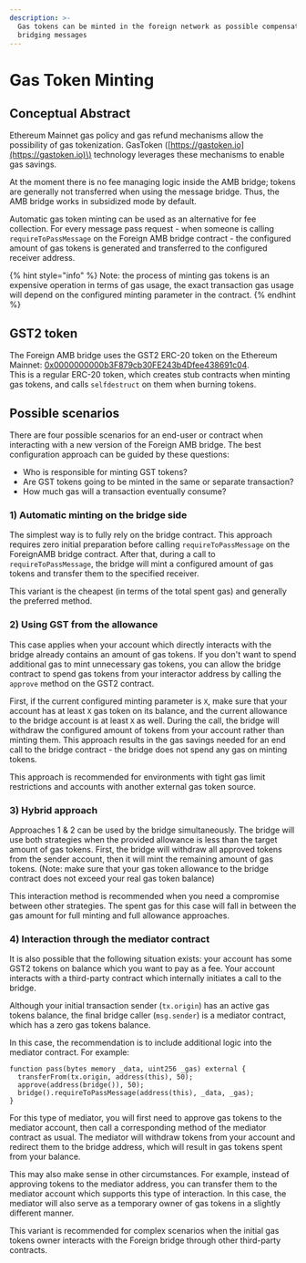 ```yaml
---
description: >-
  Gas tokens can be minted in the foreign network as possible compensation for
  bridging messages
---
```


# Gas Token Minting

## Conceptual Abstract 

Ethereum Mainnet gas policy and gas refund mechanisms allow the possibility of gas tokenization. GasToken \([https://gastoken.io](https://gastoken.io)\) technology leverages these mechanisms to enable gas savings.

At the moment there is no fee managing logic inside the AMB bridge; tokens are generally not transferred when using the message bridge. Thus, the AMB bridge works in subsidized mode by default.

Automatic gas token minting can be used as an alternative for fee collection. For every message pass request - when someone is calling `requireToPassMessage` on the Foreign AMB bridge contract - the configured amount of gas tokens is generated and transferred to the configured receiver address.

{% hint style="info" %}
Note: the process of minting gas tokens is an expensive operation in terms of gas usage, the exact transaction gas usage will depend on the configured minting parameter in the contract. 
{% endhint %}

## GST2 token

The Foreign AMB bridge uses the GST2 ERC-20 token on the Ethereum Mainnet: [0x0000000000b3F879cb30FE243b4Dfee438691c04](https://etherscan.io/token/0x0000000000b3F879cb30FE243b4Dfee438691c04).  
This is a regular ERC-20 token, which creates stub contracts when minting gas tokens, and calls `selfdestruct` on them when burning tokens.

## Possible scenarios

There are four possible scenarios for an end-user or contract when interacting with a new version of the Foreign AMB bridge. The best configuration approach can be guided by these questions: 

* Who is responsible for minting GST tokens?
* Are GST tokens going to be minted in the same or separate transaction?
* How much gas will a transaction eventually consume?

### 1\) Automatic minting on the bridge side

The simplest way is to fully rely on the bridge contract. This approach requires zero initial preparation before calling `requireToPassMessage` on the ForeignAMB bridge contract. After that, during a call to `requireToPassMessage`, the bridge will mint a configured amount of gas tokens and transfer them to the specified receiver.

This variant is the cheapest \(in terms of the total spent gas\) and generally the preferred method.

### 2\) Using GST from the allowance

This case applies when your account which directly interacts with the bridge already contains an amount of gas tokens. If you don't want to spend additional gas to mint unnecessary gas tokens, you can allow the bridge contract to spend gas tokens from your interactor address by calling the `approve` method on the GST2 contract.

First, if the current configured minting parameter is `X`, make sure that your account has at least `X` gas token on its balance, and the current allowance to the bridge account is at least `X` as well. During the call, the bridge will withdraw the configured amount of tokens from your account rather than minting them. This approach results in the gas savings needed for an end call to the bridge contract - the bridge does not spend any gas on minting tokens.

This approach is recommended for environments with tight gas limit restrictions and accounts with another external gas token source.

### 3\) Hybrid approach

Approaches 1 & 2  can be used by the bridge simultaneously. The bridge will use both strategies when the provided allowance is less than the target amount of gas tokens. First, the bridge will withdraw all approved tokens from the sender account, then it will mint the remaining amount of gas tokens. \(Note: make sure that your gas token allowance to the bridge contract does not exceed your real gas token balance\)

This interaction method is recommended when you need a compromise between other strategies. The spent gas for this case will fall in between the gas amount for full minting and full allowance approaches.

### 4\) Interaction through the mediator contract

It is also possible that the following situation exists: your account has some GST2 tokens on balance which you want to pay as a fee. Your account interacts with a third-party contract which internally initiates a call to the bridge.

Although your initial transaction sender \(`tx.origin`\) has an active gas tokens balance, the final bridge caller \(`msg.sender`\) is a mediator contract, which has a zero gas tokens balance.

In this case, the recommendation is to include additional logic into the mediator contract. For example:

```text
function pass(bytes memory _data, uint256 _gas) external {
  transferFrom(tx.origin, address(this), 50);
  approve(address(bridge()), 50);
  bridge().requireToPassMessage(address(this), _data, _gas);
}
```

For this type of mediator, you will first need to approve gas tokens to the mediator account, then call a corresponding method of the mediator contract as usual. The mediator will withdraw tokens from your account and redirect them to the bridge address, which will result in gas tokens spent from your balance.

This may also make sense in other circumstances. For example, instead of approving tokens to the mediator address, you can transfer them to the mediator account which supports this type of interaction. In this case, the mediator will also serve as a temporary owner of gas tokens in a slightly different manner.

This variant is recommended for complex scenarios when the initial gas tokens owner interacts with the Foreign bridge through other third-party contracts.

